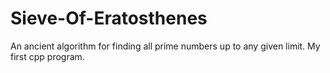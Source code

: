 # Sieve-Of-Eratosthenes
An ancient algorithm for finding all prime numbers up to any given limit.
My first cpp program.
